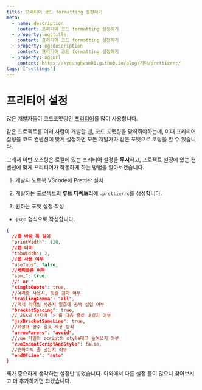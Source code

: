 ```yaml
---
title: 프리티어 코드 formatting 설정하기
meta:
  - name: description
    content: 프리티어 코드 formatting 설정하기
  - property: og:title
    content: 프리티어 코드 formatting 설정하기
  - property: og:description
    content: 프리티어 코드 formatting 설정하기
  - property: og:url
    content: https://kyounghwan01.github.io/blog/기타/prettierrc/
tags: ["settings"]
---
```


# 프리티어 설정

많은 개발자들이 코드포멧팅인 [프리티어](https://prettier.io/)를 많이 사용합니다.

같은 프로젝트를 여러 사람이 개발할 땐, 코드 포멧팅을 맞춰줘야하는데, 이때 프리티어 설정을 코드 컨벤션에 맞게 설정하면 모든 개발자가 같은 포맷으로 코딩을 할 수 있습니다.

그래서 이번 포스팅은 로컬에 있는 프리티어 설정을 **무시**하고, 프로젝트 설정에 있는 컨벤션에 맞게 프리티어가 작동하게 하는 방법을 알아보겠습니다.

1. 개발자 노트북 VScode에 Prettier 설치

2. 개발하는 프로젝트의 **루트 디렉토리**에 `.prettierrc`를 생성합니다.

3. 원하는 포맷 설정 작성

- `json` 형식으로 작성합니다.

```json
{
  //줄 바꿈 폭 길이
  "printWidth": 120,
  //탭 너비
  "tabWidth": 2,
  //탭 사용 여부
  "useTabs": false,
  //세미클론 여부
  "semi": true,
  //' or "
  "singleQuote": true,
  //여러줄 사용시, 뒷줄 콤마 여부
  "trailingComma": "all",
  //객체 리터럴 사용시 괄호에 공백 삽입 여부
  "bracketSpacing": true,
  // JSX의 마지막 `>`를 다음 줄로 내릴지 여부
  "jsxBracketSameLine": true,
  //화살표 함수 괄호 사용 방식
  "arrowParens": "avoid",
  //vue 파일의 script와 style태그 들여쓰기 여부
  "vueIndentScriptAndStyle": false,
  //맨마지막 줄 넣는지 여부
  "endOfLine": "auto"
}
```

제가 중요하게 생각하는 설정만 넣었습니다. 이외에서 다른 설정 들이 많으니 찾아보시고 더 추가하기면 되겠습니다.

<Disqus />

